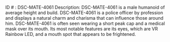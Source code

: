 ID # : DSC-MATE-4061
Description: DSC-MATE-4061 is a male humanoid of average height and build. DSC-MATE-4061 is a police officer by profession and displays a natural charm and charisma that can influence those around him. DSC-MATE-4061 is often seen wearing a short peak cap and a medical mask over its mouth. Its most notable features are its eyes, which are VR Rainbow LED, and a mouth spot that appears to be frightened.